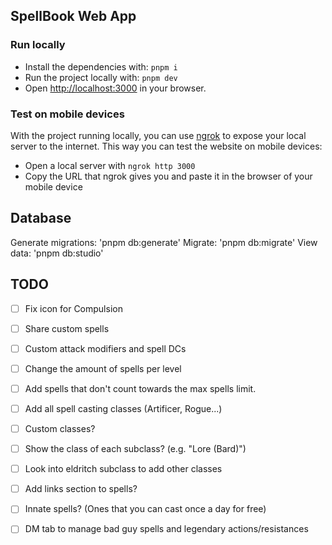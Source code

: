 ## SpellBook Web App

### Run locally

-   Install the dependencies with: `pnpm i`
-   Run the project locally with: `pnpm dev`
-   Open [http://localhost:3000](http://localhost:3000) in your browser.

### Test on mobile devices

With the project running locally, you can use [ngrok](https://ngrok.com/download) to expose your local server to the internet. This way you can test the website on mobile devices:

-   Open a local server with `ngrok http 3000`
-   Copy the URL that ngrok gives you and paste it in the browser of your mobile device

## Database

Generate migrations: 'pnpm db:generate'
Migrate: 'pnpm db:migrate'
View data: 'pnpm db:studio'

## TODO

-   [ ] Fix icon for Compulsion

-   [ ] Share custom spells
-   [ ] Custom attack modifiers and spell DCs
-   [ ] Change the amount of spells per level
-   [ ] Add spells that don't count towards the max spells limit.

-   [ ] Add all spell casting classes (Artificer, Rogue...)
-   [ ] Custom classes?
-   [ ] Show the class of each subclass? (e.g. "Lore (Bard)")
-   [ ] Look into eldritch subclass to add other classes
-   [ ] Add links section to spells?
-   [ ] Innate spells? (Ones that you can cast once a day for free)
-   [ ] DM tab to manage bad guy spells and legendary actions/resistances
